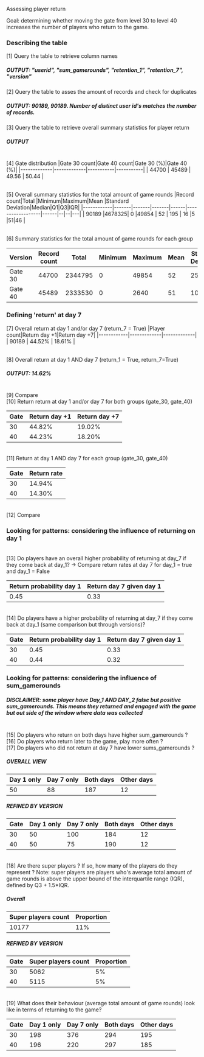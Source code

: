 Assessing player return

Goal: determining whether moving the gate from level 30 to level 40 increases the number of players who return to the game.

### Describing the table
[1] Query the table to retrieve column names

##### OUTPUT: "userid", "sum_gamerounds", "retention_1", "retention_7", "version"

[2] Query the table to asses the amount of records and check for duplicates

##### OUTPUT: 90189, 90189. Number of distinct user id's matches the number of records.

[3] Query the table to retrieve overall summary statistics for player return
##### OUTPUT

<br>[4] Gate distribution
|Gate 30 count|Gate 40 count|Gate 30 (%)|Gate 40 (%)|
|-------------|-------------|-----------|-----------|
|    44700    |    45489    |   49.56   |   50.44   |
			

<br>[5] Overall summary statistics for the total amount of game rounds
|Record count|Total  |Minimum|Maximum|Mean  |Standard Deviation|Median|Q1|Q3|IQR|
|------------|-------|-------|-------|------|------------------|------|--|--|---|
|   90189    |4678325|   0   |49854  |  52  |	     195       |  16  |5 |51|46 |

<br>[6] Summary statistics for the total amount of game rounds for each group

|Version|Record count|Total  |Minimum|Maximum|Mean  |Standard Deviation|Median|Q1|Q3|IQR|
|-------|------------|-------|-------|-------|------|------------------|------|--|--|---|
|Gate 30|   44700    |2344795|   0   |49854  |  52  |	     257       |  17  |5 |50|45 |
|Gate 40|   45489    |2333530|   0   |2640   |  51  |	     103       |  16  |5 |52|47 |

### Defining 'return' at day 7
[7] Overall return at day 1 and/or day 7 (return_7 = True)
|Player count|Return day +1|Return day +7|
|------------|-------------|-------------|
|   90189    |   44.52%    |   18.61%    |

<br>[8] Overall return at day 1 AND day 7 (return_1 = True, return_7=True)

##### OUTPUT: 14.62%
<br>[9] Compare
<br>[10] Return return at day 1 and/or day 7  for both groups (gate_30, gate_40)

|Gate|Return day +1|Return day +7|
|----|-------------|-------------|
|30  |   44.82%    |   19.02%    |
|40  |   44.23%    |   18.20%    |
	
<br>[11] Return at day 1 AND day 7 for each group (gate_30, gate_40)

|Gate|Return rate|
|----|-----------|
|30  |   14.94%  |
|40  |   14.30%  |

<br>[12] Compare

### Looking for patterns: considering the influence of returning on day 1
<br>[13] Do players have an overall higher probability of returning at day_7 if they come back at day_1? -> Compare return rates at day 7 for day_1 = true and day_1 = False

|Return probability day 1|Return day 7 given day 1|
|------------------------|------------------------|
|   	0.45	         |	      0.33        |

<br>[14] Do players have a higher probability of returning at day_7 if they come back at day_1 (same comparison but through versions)?

|Gate|Return probability day 1|Return day 7 given day 1|
|----|------------------------|------------------------|
|30  |   	0.45	      |		   0.33        |
|40  |		0.44	      |		   0.32	       |

### Looking for patterns: considering the influence of sum_gamerounds
##### DISCLAIMER: some player have Day_1 AND DAY_2 false but positive sum_gamerounds. This means they returned and engaged with the game but out side of the window where data was collected

<br>[15] Do players who return on both days have higher sum_gamerounds ?
<br>[16] Do players who return later to the game, play more often ?
<br>[17] Do players who did not return at day 7 have lower sums_gamerounds ?
##### OVERALL VIEW
|Day 1 only|Day 7 only|Both days|Other days|
|----------|----------|---------|----------|
|    50    |    88    |   187   |    12    |

##### REFINED BY VERSION
Gate|Day 1 only|Day 7 only|Both days|Other days|
----|----------|----------|---------|----------|
30  |    50    |    100   |   184   |    12    |
40  |    50    |    75    |   190   |    12    |


<br>[18] Are there super players ? If so, how many of the players do they represent ?
Note: super players are players who's average total amount of game rounds is above the upper bound of the interquartile range (IQR), defined by Q3 + 1.5*IQR.
##### Overall

|Super players count|Proportion|
|-------------------|----------|
|     10177         |	 11%   |

##### REFINED BY VERSION

|Gate |Super players count|Proportion|
|-----|-------------------|----------|
| 30  |        5062       |    5%    |
| 40  |        5115       |    5%    |

<br>[19] What does their behaviour (average total amount of game rounds) look like in terms of returning to the game?

Gate|Day 1 only|Day 7 only|Both days|Other days|
----|----------|----------|---------|----------|
30  |   198    |    376   |   294   |    195   |
40  |   196    |    220   |   297   |    185   |
